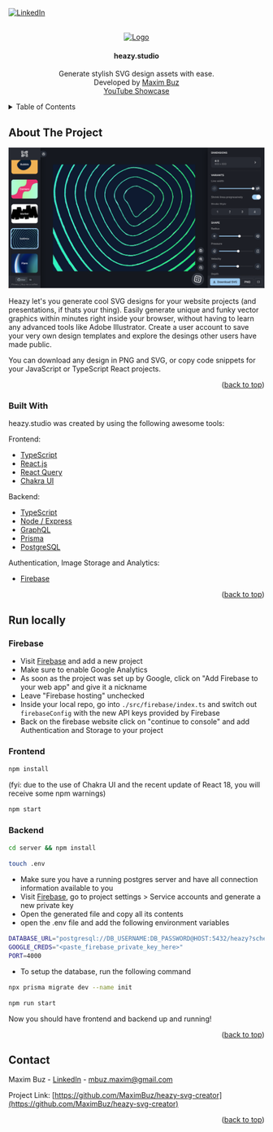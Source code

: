 <div id="top"></div>

<!-- PROJECT SHIELDS -->
[![LinkedIn][linkedin-shield]][linkedin-url]




<!-- PROJECT LOGO -->
<br />
<div align="center">
  <a href="https://heazy.studio/">
    <img src="public/favicon.ico" alt="Logo" width="60" height="60">
  </a>

  <h4 align="center">heazy.studio</h4>

  <p align="center">
    Generate stylish SVG design assets with ease.
    <br/>
    Developed by <a href="https://www.linkedin.com/in/maxim-buz-17a2a717b/">Maxim Buz</a>
    <br/>
    <a href="https://www.youtube.com/watch?v=58rATWqcFxo">YouTube Showcase</a>
  </p>
</div>



<!-- TABLE OF CONTENTS -->
<details>
  <summary>Table of Contents</summary>
  <ol>
    <li>
      <a href="#about-the-project">About The Project</a>
      <ul>
        <li><a href="#built-with">Built With</a></li>
      </ul>
    </li>
    <li><a href="#installation">Run locally</a></li>
    <li><a href="#contact">Contact</a></li>
  </ol>
</details>



<!-- ABOUT THE PROJECT -->
## About The Project

[![Product Name Screen Shot][product-screenshot]](https://heazy.studio/)

Heazy let's you generate cool SVG designs for your website projects (and presentations, if thats your thing).
Easily generate unique and funky vector graphics within minutes right inside your browser, without having to learn any advanced tools like Adobe Illustrator. Create a user account to save your very own design templates and explore the desings other users have made public.

You can download any design in PNG and SVG, or copy code snippets for your JavaScript or TypeScript React projects.

<p align="right">(<a href="#top">back to top</a>)</p>



### Built With

heazy.studio was created by using the following awesome tools:

Frontend:<br/>
* [TypeScript](https://www.typescriptlang.org/)
* [React.js](https://reactjs.org/)
* [React Query](https://react-query.tanstack.com/)
* [Chakra UI](https://chakra-ui.com/)

Backend:<br/>
* [TypeScript](https://www.typescriptlang.org/)
* [Node / Express](https://expressjs.com/)
* [GraphQL](https://graphql.org/)
* [Prisma](https://www.prisma.io/)
* [PostgreSQL](https://www.postgresql.org/)

Authentication, Image Storage and Analytics:
* [Firebase](https://firebase.google.com/)

<p align="right">(<a href="#top">back to top</a>)</p>

<!-- INSTALLATION -->
## Run locally

### Firebase
* Visit <a href="https://firebase.google.com/">Firebase</a> and add a new project
* Make sure to enable Google Analytics
* As soon as the project was set up by Google, click on "Add Firebase to your web app" and give it a nickname
* Leave "Firebase hosting" unchecked
* Inside your local repo, go into <code>./src/firebase/index.ts</code> and switch out <code>firebaseConfig</code> with the new API keys provided by Firebase
* Back on the firebase website click on "continue to console" and add Authentication and Storage to your project

### Frontend
```bash
npm install
```
(fyi: due to the use of Chakra UI and the recent update of React 18, you will receive some npm warnings)
```bash
npm start
```

### Backend
```bash
cd server && npm install
```
```bash
touch .env
```
* Make sure you have a running postgres server and have all connection information available to you
* Visit <a href="https://firebase.google.com/">Firebase</a>, go to project settings > Service accounts and generate a new private key
* Open the generated file and copy all its contents
* open the .env file and add the following environment variables
```bash
DATABASE_URL="postgresql://DB_USERNAME:DB_PASSWORD@HOST:5432/heazy?schema=public"
GOOGLE_CREDS="<paste_firebase_private_key_here>"
PORT=4000
```
* To setup the database, run the following command
```bash
npx prisma migrate dev --name init
```
```bash
npm run start
```

Now you should have frontend and backend up and running!
<p align="right">(<a href="#top">back to top</a>)</p>


<!-- CONTACT -->
## Contact

Maxim Buz - [LinkedIn](https://www.linkedin.com/in/maxim-buz-17a2a717b/) - mbuz.maxim@gmail.com

Project Link: [https://github.com/MaximBuz/heazy-svg-creator](https://github.com/MaximBuz/heazy-svg-creator)

<p align="right">(<a href="#top">back to top</a>)</p>



<!-- MARKDOWN LINKS & IMAGES -->
<!-- https://www.markdownguide.org/basic-syntax/#reference-style-links -->
[linkedin-shield]: https://img.shields.io/badge/-LinkedIn-black.svg?style=for-the-badge&logo=linkedin&colorB=555
[linkedin-url]: https://www.linkedin.com/in/maxim-buz-17a2a717b/
[product-screenshot]: ./github-screenshot.png
